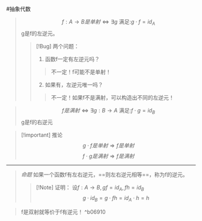 #抽象代数 
> $$f:A\rightarrow B是单射 \iff \exists g \text{ 满足:}g\cdot f=id_A$$
> g是f的左逆元。
>>[!Bug] 两个问题：
>>1. 函数f一定有左逆元吗？
>>>不一定！f可能不是单射！
>>2. 如果有，左逆元唯一吗？
>>>不一定！如果f不是满射，可以构造出不同的左逆元！

 >$$f是满射 \iff \exists g:B\rightarrow A \text{ 满足:}f\cdot g=id_B$$
 >g是f的右逆元

>[!important] 推论
>$$g\cdot f是单射\Rightarrow f是单射$$
> $$f\cdot g是满射\Rightarrow f是满射$$

*****
> *命题* 如果一个函数f有左右逆元，==则左右逆元相等==，称为f的逆元。
> >[!Note] 证明：
> >设$f:A\rightarrow B,gf=id_A,fh=id_B$
> >$$g\cdot id_B=g\cdot fh=id_A\cdot h=h$$


>f是双射就等价于f有逆元！ ^b06910
